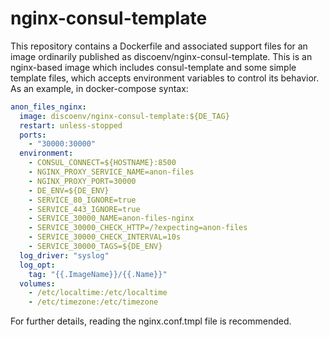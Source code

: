 nginx-consul-template
=====================

This repository contains a Dockerfile and associated support files for an image ordinarily published as discoenv/nginx-consul-template. This is an nginx-based image which includes consul-template and some simple template files, which accepts environment variables to control its behavior. As an example, in docker-compose syntax:

```yaml
anon_files_nginx:
  image: discoenv/nginx-consul-template:${DE_TAG}
  restart: unless-stopped
  ports:
    - "30000:30000"
  environment:
    - CONSUL_CONNECT=${HOSTNAME}:8500
    - NGINX_PROXY_SERVICE_NAME=anon-files
    - NGINX_PROXY_PORT=30000
    - DE_ENV=${DE_ENV}
    - SERVICE_80_IGNORE=true
    - SERVICE_443_IGNORE=true
    - SERVICE_30000_NAME=anon-files-nginx
    - SERVICE_30000_CHECK_HTTP=/?expecting=anon-files
    - SERVICE_30000_CHECK_INTERVAL=10s
    - SERVICE_30000_TAGS=${DE_ENV}
  log_driver: "syslog"
  log_opt:
    tag: "{{.ImageName}}/{{.Name}}"
  volumes:
    - /etc/localtime:/etc/localtime
    - /etc/timezone:/etc/timezone
```

For further details, reading the nginx.conf.tmpl file is recommended.

